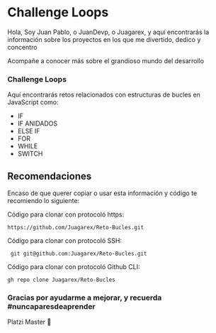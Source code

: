 # Challenge Loops

Hola, Soy Juan Pablo, o JuanDevp, o Juagarex, y aquí encontrarás la información sobre los proyectos en los que me divertido, dedico y concentro  
  
Acompañe  a conocer más sobre el grandioso mundo del desarrollo

### Challenge Loops

Aquí encontrarás retos relacionados con estructuras de bucles  en JavaScript como:  


* IF
* IF ANIDADOS
* ELSE IF
* FOR
* WHILE
* SWITCH



## Recomendaciones

Encaso de que querer copiar o usar esta información y código te recomiendo lo siguiente:

Código para clonar con protocoló https:

```text
https://github.com/Juagarex/Reto-Bucles.git
```

Código para clonar con protocoló SSH:

```text
 git git@github.com:Juagarex/Reto-Bucles.git
```

Código para clonar con protocoló Github CLI:

```text
gh repo clone Juagarex/Reto-Bucles
```

### Gracias por ayudarme a mejorar, y recuerda \#nuncaparesdeaprender

Platzi Master 💚

